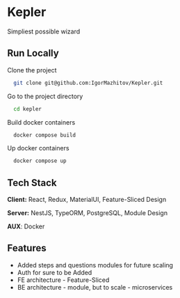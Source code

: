 
# Kepler

Simpliest possible wizard

## Run Locally

Clone the project

```bash
  git clone git@github.com:IgorMazhitov/Kepler.git
```

Go to the project directory

```bash
  cd kepler
```

Build docker containers

```bash
  docker compose build
```

Up docker containers

```bash
  docker compose up
```


## Tech Stack

**Client:** React, Redux, MaterialUI, Feature-Sliced Design

**Server:** NestJS, TypeORM, PostgreSQL, Module Design

**AUX**: Docker




## Features

- Added steps and questions modules for future scaling 
- Auth for sure to be Added
- FE architecture - Feature-Sliced 
- BE architecture - module, but to scale - microservices

